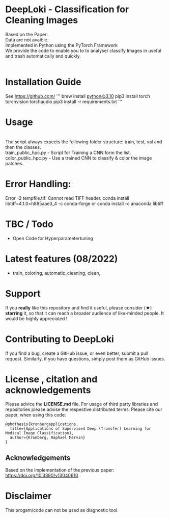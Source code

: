 # DeepLoki - Classification for Cleaning Images
Based on the Paper:  <br>
Data are not avaible. <br>
Implemented in Python using the PyTorch Framework<br>
We provide the code to enable you to to analyse/ classify Images in useful and trash  automatically and quickly.<br>
<br>
# Installation Guide
See https://github.com/
'''
brew install python@3.10
pip3 install torch torchvision torchaudio
pip3 install -r requirements.txt
'''
# Usage
<br>
The script always expects the following folder structure: train, test, val  and then the classes.
<br>
train_public_hpc.py - Script for Training a CNN form the list.
<br>
color_public_hpc.py - Use a trained CNN to classify & color the image patches.
<br>

# Error Handling:
Error -2 tempfile.tif: Cannot read TIFF header. conda install libtiff=4.1.0=h885aae3_4 -c conda-forge or  conda install -c anaconda libtiff<br>

# TBC / Todo
- Open Code for Hyperparametertuning

# Latest features (08/2022)
- train, coloring, automatic_cleaning, clean,

# Support 
If you **really** like this repository and find it useful, please consider (★) **starring** it, so that it can reach a broader audience of like-minded people. It would be highly appreciated !

# Contributing to DeepLoki
If you find a bug, create a GitHub issue, or even better, submit a pull request. Similarly, if you have questions, simply post them as GitHub issues. 

# License , citation and acknowledgements
Please advice the **LICENSE.md** file. For usage of third party libraries and repositories please advise the respective distributed terms. Please cite our paper, when using this code:

```
@phdthesis{kronbergapplications,
  title={Applications of Supervised Deep (Transfer) Learning for Medical Image Classification},
  author={Kronberg, Raphael Marvin}
}
```
## Acknowledgements
Based on the implementation of the previous paper:  https://doi.org/10.3390/v13040610 .<br>

# Disclaimer
This progam/code can not be used as diagnostic tool.

